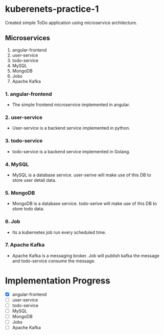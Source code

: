 # kuberenets-practice-1

Created simple ToDo application using microservice architecture.


## Microservices 

1.  angular-frontend
2.  user-service
3.  todo-service
4.  MySQL
5.  MongoDB
6.  Jobs
6.  Apache Kafka

### 1.  angular-frontend
- The simple frontend microservice implemented in angular.

### 2.  user-service

- User-service is a backend service implemented in python.

### 3.  todo-service

- todo-service is a backend service implemented in Golang.

### 4.  MySQL

- MySQL is a database service. user-serive will make use of this DB to store user detail data.

### 5.  MongoDB

- MongoDB is a database service. todo-serive will make use of this DB to store todo data.

### 6.  Job

- Its a kubernetes job run every scheduled time. 

### 7.  Apache Kafka

- Apache Kafka is a messaging broker. Job will publish kafka the message and todo-service consume the message.


# Implementation Progress
- [x] angular-frontend
- [ ] user-service
- [ ] todo-service
- [ ] MySQL
- [ ] MongoDB
- [ ] Jobs
- [ ] Apache Kafka